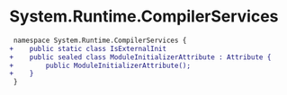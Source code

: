 # System.Runtime.CompilerServices

``` diff
 namespace System.Runtime.CompilerServices {
+    public static class IsExternalInit
+    public sealed class ModuleInitializerAttribute : Attribute {
+        public ModuleInitializerAttribute();
+    }
 }
```

